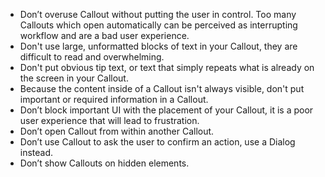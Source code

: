 - Don’t overuse Callout without putting the user in control. Too many Callouts which open automatically can be perceived as interrupting workflow and are a bad user experience.
- Don't use large, unformatted blocks of text in your Callout, they are difficult to read and overwhelming.
- Don't put obvious tip text, or text that simply repeats what is already on the screen in your Callout.
- Because the content inside of a Callout isn't always visible, don't put important or required information in a Callout.
- Don’t block important UI with the placement of your Callout, it is a poor user experience that will lead to frustration.
- Don’t open Callout from within another Callout.
- Don’t use Callout to ask the user to confirm an action, use a Dialog instead.
- Don’t show Callouts on hidden elements.
